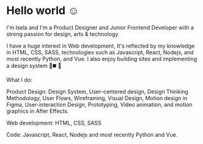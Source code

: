 <h1>Hello world ☺️</h1>

I'm Isela and I'm a Product Designer and Junior Frontend Developer with a strong passion for design, arts & technology.

I have a huge interest in Web development, It's reflected by my knowledge in HTML, CSS, SASS, technologies such as Javascript, React, Nodejs, and most recently Python, and Vue.
I also enjoy building sites and implementing a design system 🔺◼️ 🔷

What I do:

Product Design: Design System, User-centered design, Design Thinking Methodology, User Flows, Wireframing, Visual Design,
Motion design in Figma, User-interaction Design, Prototyping, Video animation, and motion graphics in After Effects.

Web development: HTML, CSS, SASS

Code: Javascript, React, Nodejs and most recently Python and Vue.


